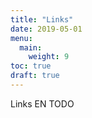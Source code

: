 ```yaml
---
title: "Links"
date: 2019-05-01
menu:
  main:
    weight: 9
toc: true
draft: true
---
```


Links EN TODO